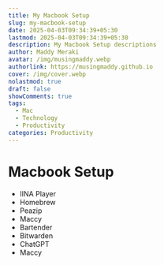```yaml
---
title: My Macbook Setup
slug: my-macbook-setup
date: 2025-04-03T09:34:39+05:30
lastmod: 2025-04-03T09:34:39+05:30
description: My Macbook Setup descriptions
author: Maddy Meraki
avatar: /img/musingmaddy.webp
authorlink: https://musingmaddy.github.io
cover: /img/cover.webp
nolastmod: true
draft: false
showComments: true
tags:
  - Mac
  - Technology
  - Productivity
categories: Productivity
---
```

# Macbook Setup

- IINA Player
- Homebrew
- Peazip
- Maccy
- Bartender
- Bitwarden
- ChatGPT
- Maccy
